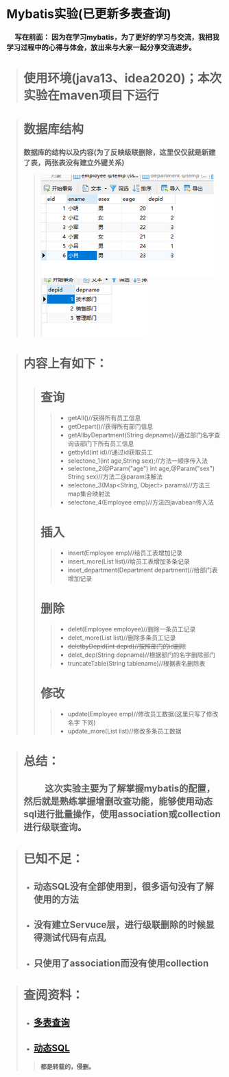 # Mybatis实验(已更新多表查询)
### &nbsp;&nbsp;&nbsp;&nbsp;&nbsp;写在前面： 因为在学习mybatis，为了更好的学习与交流，我把我学习过程中的心得与体会，放出来与大家一起分享交流进步。
># 使用环境(java13、idea2020)；本次实验在maven项目下运行
[employee]: https://github.com/Yunner-tt/mybatis/blob/master/picture/Employee.png
[department]: https://github.com/Yunner-tt/mybatis/blob/master/picture/Department.png
># 数据库结构
>### 数据库的结构以及内容(为了反映级联删除，这里仅仅就是新建了表，两张表没有建立外键关系)
>>![employee]
>>![department]

># 内容上有如下：
>># 查询
>>> * getAll()//获得所有员工信息
>>> * getDepart()//获得所有部门信息
>>> * getAllbyDepartment(String depname)//通过部门名字查询该部门下所有员工信息
>>> * getbyId(int id)//通过id获取员工
>>> * selectone_1(int age,String sex);//方法一顺序传入法
>>> * selectone_2(@Param("age") int age,@Param("sex") String sex)//方法二@param注解法
>>> * selectone_3(Map<String, Object> params)//方法三map集合映射法
>>> * selectone_4(Employee emp)//方法四javabean传入法
>># 插入
>>> * insert(Employee emp)//给员工表增加记录
>>> * insert_more(List<Employee> list)//给员工表增加多条记录
>>> * inset_department(Department department)//给部门表增加记录
>># 删除
>>> * delet(Employee employee)//删除一条员工记录
>>> * delet_more(List<Employee> list)//删除多条员工记录
>>> * ~~deletbyDepid(int depid)//按照部门的id删除~~
>>> * delet_dep(String depname)//根据部门的名字删除部门
>>> * truncateTable(String tablename)//根据表名删除表
>># 修改
>>> * update(Employee emp)//修改员工数据(这里只写了修改名字 下同)
>>> * update_more(List<Employee> list)//修改多条员工数据

># 总结：
>## &nbsp;&nbsp;&nbsp;&nbsp;&nbsp;&nbsp;&nbsp;&nbsp;&nbsp;&nbsp;这次实验主要为了解掌握mybatis的配置，然后就是熟练掌握增删改查功能，能够使用动态sql进行批量操作，使用association或collection进行级联查询。

># 已知不足：
> * ## 动态SQL没有全部使用到，很多语句没有了解使用的方法
> * ## 没有建立Servuce层，进行级联删除的时候显得测试代码有点乱
> * ## 只使用了association而没有使用collection

># 查阅资料：
> * ## [多表查询](https://blog.csdn.net/weixin_38088097/article/details/106319734)
> * ## [动态SQL](https://mybatis.org/mybatis-3/zh/dynamic-sql.html)
>> #### 都是转载的，侵删。